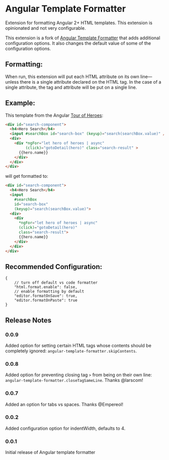 # Angular Template Formatter

Extension for formatting Angular 2+ HTML templates. This extension is opinionated and not very configurable.

This extension is a fork of [Angular Template Formatter](https://marketplace.visualstudio.com/items?itemName=stringham.angular-template-formatter) that adds additional configuration options. It also changes the default value of some of the configuration options.

## Formatting:

When run, this extension will put each HTML attribute on its own line—unless there is a single attribute declared on the HTML tag. In the case of a single attribute, the tag and attribute will be put on a single line.

## Example:

This template from the Angular [Tour of Heroes](https://github.com/johnpapa/angular-tour-of-heroes/blob/master/src/app/hero-search.component.html):

```html
<div id="search-component">
  <h4>Hero Search</h4>
  <input #searchBox id="search-box" (keyup)="search(searchBox.value)" />
  <div>
    <div *ngFor="let hero of heroes | async"
         (click)="gotoDetail(hero)" class="search-result" >
      {{hero.name}}
    </div>
  </div>
</div>
```

will get formatted to:

```html
<div id="search-component">
  <h4>Hero Search</h4>
  <input
    #searchBox
    id="search-box"
    (keyup)="search(searchBox.value)">
  <div>
    <div
      *ngFor="let hero of heroes | async"
      (click)="gotoDetail(hero)"
      class="search-result">
      {{hero.name}}
    </div>
  </div>
</div>
```

## Recommended Configuration:

```
{
    // turn off default vs code formatter
    "html.format.enable": false,
    // enable formatting by default
    "editor.formatOnSave": true,
    "editor.formatOnPaste": true
}
```


## Release Notes

### 0.0.9

Added option for setting certain HTML tags whose contents should be completely ignored: `angular-template-formatter.skipContents`.

### 0.0.8

Added option for preventing closing tag `>` from being on their own line: `angular-template-formatter.closeTagSameLine`. Thanks @larscom!

### 0.0.7

Added an option for tabs vs spaces. Thanks @Empereol!

### 0.0.2

Added configuration option for indentWidth, defaults to 4.

### 0.0.1

Initial release of Angular template formatter
